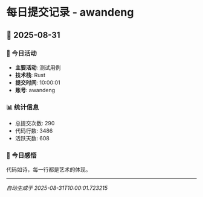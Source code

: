 # 每日提交记录 - awandeng

## 📅 2025-08-31

### 🎯 今日活动
- **主要活动**: 测试用例
- **技术栈**: Rust
- **提交时间**: 10:00:01
- **账号**: awandeng

### 📊 统计信息
- 总提交次数: 290
- 代码行数: 3486
- 活跃天数: 608

### 💭 今日感悟
代码如诗，每一行都是艺术的体现。

---
*自动生成于 2025-08-31T10:00:01.723215*
